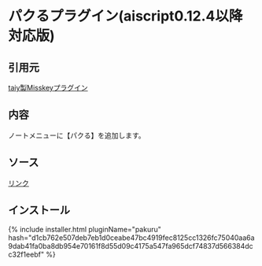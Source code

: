 # パクるプラグイン(aiscript0.12.4以降対応版)

## 引用元
[taiy製Misskeyプラグイン](https://gist.github.com/taiyme/94c1ebb9d867c626a87bbb6a08b3662d)

## 内容
ノートメニューに【パクる】を追加します。

## ソース
[リンク](https://github.com/elysion-pre/MisskeyPlugins/blob/main/src/pakuru.is)

## インストール

{% include installer.html pluginName="pakuru" hash="d1cb762e507deb7eb1d0ceabe47bc4919fec8125cc1326fc75040aa6a9dab41fa0ba8db954e70161f8d55d09c4175a547fa965dcf74837d566384dcc32f1eebf" %}
